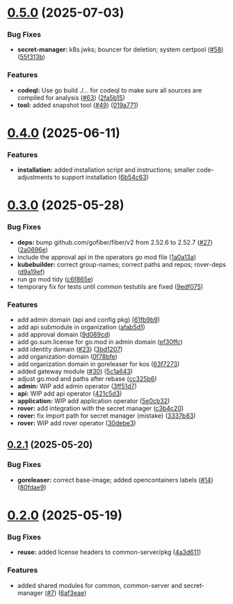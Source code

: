 # [0.5.0](https://github.com/telekom/controlplane/compare/v0.4.0...v0.5.0) (2025-07-03)


### Bug Fixes

* **secret-manager:** k8s jwks; bouncer for deletion; system certpool ([#58](https://github.com/telekom/controlplane/issues/58)) ([55f313b](https://github.com/telekom/controlplane/commit/55f313b2063528c702d27a1e9c0de9c42a81c71a))


### Features

* **codeql:** Use go build ./... for codeql to make sure all sources are compiled for analysis ([#63](https://github.com/telekom/controlplane/issues/63)) ([2fa5b15](https://github.com/telekom/controlplane/commit/2fa5b15167e2aced4cf9eddc315312a728f7bcde))
* **tool:** added snapshot tool ([#49](https://github.com/telekom/controlplane/issues/49)) ([019a771](https://github.com/telekom/controlplane/commit/019a771a07ca62f809e4b68cae5786b4dcb74fc9))

# [0.4.0](https://github.com/telekom/controlplane/compare/v0.3.0...v0.4.0) (2025-06-11)


### Features

* **installation:** added installation script and instructions; smaller code-adjustments to support installation ([6b54c63](https://github.com/telekom/controlplane/commit/6b54c63686df9e8450d6b7e749761c6166ec99de))

# [0.3.0](https://github.com/telekom/controlplane/compare/v0.2.1...v0.3.0) (2025-05-28)


### Bug Fixes

* **deps:** bump github.com/gofiber/fiber/v2 from 2.52.6 to 2.52.7 ([#27](https://github.com/telekom/controlplane/issues/27)) ([2a0696e](https://github.com/telekom/controlplane/commit/2a0696e159836606c22828c73c03922ea7894532))
* include the approval api in the operators go mod file ([1a0a13a](https://github.com/telekom/controlplane/commit/1a0a13a4b1a71c987e99efef22c5bf7098e3118a))
* **kubebuilder:** correct group-names; correct paths and repos; rover-deps ([d9a19ef](https://github.com/telekom/controlplane/commit/d9a19ef95bb203417d3f209bf3861a1f3990c244))
* run go mod tidy ([c6f865e](https://github.com/telekom/controlplane/commit/c6f865e03de7258947ccb2205a522445f844b581))
* temporary fix for tests until common testutils are fixed ([9edf075](https://github.com/telekom/controlplane/commit/9edf0751bd7039c49fb98fcbc93d3690590e9f5f))


### Features

* add admin domain (api and config pkg) ([61fb9b9](https://github.com/telekom/controlplane/commit/61fb9b99441d3cdabf2ab616e4356cd9abf2b99e))
* add api submodule in organization ([afab5d1](https://github.com/telekom/controlplane/commit/afab5d1b89bcdcc2c413d942d35c06e6288f174e))
* add approval domain ([9d089cd](https://github.com/telekom/controlplane/commit/9d089cd08eb2b33e422de821a9dffb66bc4b49b2))
* add go.sum.license for go.mod in admin domain ([ef30ffc](https://github.com/telekom/controlplane/commit/ef30ffcbf04cd608295bdc8fd033feaaa5b6601e))
* add identity domain ([#23](https://github.com/telekom/controlplane/issues/23)) ([3bd1207](https://github.com/telekom/controlplane/commit/3bd1207d892ca416e55034cddc94f335319bc948))
* add organization domain ([0f78bfe](https://github.com/telekom/controlplane/commit/0f78bfe9aaa14fa977b1ef07a58b37bae2d39886))
* add organization domain in goreleaser for kos ([63f7273](https://github.com/telekom/controlplane/commit/63f72734f849fa3cb9f3312244c623539ee4de0a))
* added gateway module ([#30](https://github.com/telekom/controlplane/issues/30)) ([5c1a643](https://github.com/telekom/controlplane/commit/5c1a643d77bdb59ca4aea585e8873867c4ac15fb))
* adjust go.mod and paths after rebase ([cc325b6](https://github.com/telekom/controlplane/commit/cc325b64dbd8022e4e8d0828c463f2924a8d391f))
* **admin:** WIP add admin operator ([3ff51d7](https://github.com/telekom/controlplane/commit/3ff51d7dd2a222df046c72e19a657d55db143f9d))
* **api:** WIP add api operator ([421c5d3](https://github.com/telekom/controlplane/commit/421c5d334760936e8c066c0921c105d56149f8bd))
* **application:** WIP add application operator ([5e0cb32](https://github.com/telekom/controlplane/commit/5e0cb320c1b8b48fbd0682981b04d226964deba9))
* **rover:** add integration with the secret manager ([c3b4c20](https://github.com/telekom/controlplane/commit/c3b4c200a137243f5d4eac8f7320ee8ed39cb36a))
* **rover:** fix import path for secret manager (mistake) ([3337b83](https://github.com/telekom/controlplane/commit/3337b838cdb8299ae92bfc328a03cd7061534a98))
* **rover:** WIP add rover operator ([30debe3](https://github.com/telekom/controlplane/commit/30debe3ec1a3cb7ae118b9b59a3ca7ffc2e6d665))

## [0.2.1](https://github.com/telekom/controlplane/compare/v0.2.0...v0.2.1) (2025-05-20)


### Bug Fixes

* **goreleaser:** correct base-image; added opencontainers labels ([#14](https://github.com/telekom/controlplane/issues/14)) ([80fdae9](https://github.com/telekom/controlplane/commit/80fdae952d76e2cddc20d72e7a742274d79b4684))

# [0.2.0](https://github.com/telekom/controlplane/compare/v0.1.0...v0.2.0) (2025-05-19)


### Bug Fixes

* **reuse:** added license headers to common-server/pkg ([4a3d611](https://github.com/telekom/controlplane/commit/4a3d611093b1990eed387681d4a65edade5897be))


### Features

* added shared modules for common, common-server and secret-manager ([#7](https://github.com/telekom/controlplane/issues/7)) ([6af3eae](https://github.com/telekom/controlplane/commit/6af3eae7cb3eb2e03fd850e7246664429cefee70))
